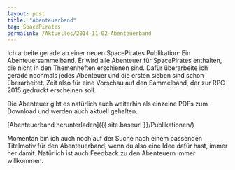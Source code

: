 ```yaml
---
layout: post
title: "Abenteuerband"
tag: SpacePirates
permalink: /Aktuelles/2014-11-02-Abenteuerband
---
```


Ich arbeite gerade an einer neuen SpacePirates Publikation: Ein Abenteuersammelband. Er wird alle Abenteuer für SpacePirates enthalten, die nicht in den Themenheften erschienen sind. Dafür überarbeite ich gerade nochmals jedes Abenteuer und die ersten sieben sind schon überarbeitet. Zeit also für eine Vorschau auf den Sammelband, der zur RPC 2015 gedruckt erscheinen soll.

Die Abenteuer gibt es natürlich auch weiterhin als einzelne PDFs zum Download und werden auch aktuell gehalten.

[Abenteuerband herunterladen]({{ site.baseurl }}/Publikationen/)

Momentan bin ich auch noch auf der Suche nach einem passenden Titelmotiv für den Abenteuerband, wenn du also eine Idee dafür hast, immer her damit. Natürlich ist auch Feedback zu den Abenteuern immer willkommen.
